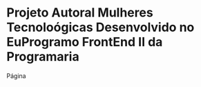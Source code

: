 # Projeto Autoral Mulheres Tecnoloógicas Desenvolvido no EuProgramo FrontEnd II da Programaria
Página
